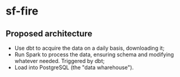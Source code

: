 # sf-fire

## Proposed architecture

- Use dbt to acquire the data on a daily basis, downloading it;
- Run Spark to process the data, ensuring schema and modifying whatever needed. Triggered by dbt;
- Load into PostgreSQL (the "data wharehouse").
